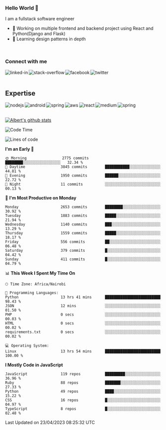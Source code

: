

### Hello World 👋
I am a fullstack software engineer
- 🔭 Working on multiple frontend and backend project using React and Python(Django and Flask)
- 🌱 Learning design patterns in depth

<br>

### Connect with me

[<img align="left" alt="linked-in" src="https://img.shields.io/badge/linkedin-%230077B5.svg?&style=for-the-badge&logo=linkedin&logoColor=white" />](https://www.linkedin.com/in/albert-byrone/)

<!-- [<img align="left" alt="medium" src="https://img.shields.io/badge/medium-%2312100E.svg?&style=for-the-badge&logo=medium&logoColor=white" />](https://56faisal.medium.com/) -->

[<img align="left" alt="stack-overflow" src="https://img.shields.io/badge/stack%20overflow-FE7A16?logo=stack-overflow&logoColor=white&style=for-the-badge" />](https://stackoverflow.com/users/11916317/albert-byrone)

[<img align="left" alt="facebook" src="https://img.shields.io/badge/facebook-%231877F2.svg?&style=for-the-badge&logo=facebook&logoColor=white" />](https://web.facebook.com/albert.byrone.1/)

[<img align="left" alt="twitter" src="https://img.shields.io/badge/twitter-%231DA1F2.svg?&style=for-the-badge&logo=twitter&logoColor=white" />](https://twitter.com/byrone_albert)

<br>

<br>

## Expertise
<img align="left" alt="nodejs" src="https://img.shields.io/badge/python%20-%2343853D.svg?&style=for-the-badge&logo=node.js&logoColor=white" />
<img align="left" alt="android" src="https://img.shields.io/badge/Flask-3DDC84?logo=android&logoColor=white&style=for-the-badge" />
<img align="left" alt="spring" src="https://img.shields.io/badge/drf%20-%236DB33F.svg?&style=for-the-badge&logo=spring&logoColor=white" />
<img align="left" alt="aws" src="https://img.shields.io/badge/django%20AWS-%23232F3E?logo=amazon-aws&logoColor=white&style=for-the-badge" />
<img align="left" alt="react" src="https://img.shields.io/badge/react%20-%2320232a.svg?&style=for-the-badge&logo=react&logoColor=%2361DAFB" />
<img align="left" alt="medium" src="https://img.shields.io/badge/Angular-%23316192.svg?&style=for-the-badge&logo=postgresql&logoColor=white" />
<img align="left" alt="spring" src="https://img.shields.io/badge/Javascript%20-%236DB33F.svg?&style=for-the-badge&logo=spring&logoColor=white" />
<br>
<br>


[![Albert's github stats](https://github-readme-stats.vercel.app/api?username=Albert-Byrone&count_private=true&show_icons=true&theme=radical&hide_rank=false)](https://github.com/anuraghazra/github-readme-stats)

<!-- [![Top Langs](https://github-readme-stats.vercel.app/api/top-langs/?username=Albert-Byrone&layout=compact)](https://github.com/anuraghazra/github-readme-stats) -->

<!--
**Albert-Byrone/Albert-Byrone** is a ✨ _special_ ✨ repository because its `README.md` (this file) appears on your GitHub profile.

Here are some ideas to get you started:

- 🔭 I’m currently working on ...
- 🌱 I’m currently learning ...
- 👯 I’m looking to collaborate on ...
- 🤔 I’m looking for help with ...
- 💬 Ask me about ...
- 📫 How to reach me: ...
- 😄 Pronouns: ...
- ⚡ Fun fact: ...
-->


<!--START_SECTION:waka-->
![Code Time](http://img.shields.io/badge/Code%20Time-471%20hrs%2020%20mins-blue)

![Lines of code](https://img.shields.io/badge/From%20Hello%20World%20I%27ve%20Written-62.5%20million%20lines%20of%20code-blue)

**I'm an Early 🐤** 

```text
🌞 Morning                2775 commits        ████████░░░░░░░░░░░░░░░░░   32.34 % 
🌆 Daytime                3845 commits        ███████████░░░░░░░░░░░░░░   44.81 % 
🌃 Evening                1950 commits        ██████░░░░░░░░░░░░░░░░░░░   22.72 % 
🌙 Night                  11 commits          ░░░░░░░░░░░░░░░░░░░░░░░░░   00.13 % 
```
📅 **I'm Most Productive on Monday** 

```text
Monday                   2653 commits        ████████░░░░░░░░░░░░░░░░░   30.92 % 
Tuesday                  1883 commits        █████░░░░░░░░░░░░░░░░░░░░   21.94 % 
Wednesday                1140 commits        ███░░░░░░░░░░░░░░░░░░░░░░   13.29 % 
Thursday                 1559 commits        █████░░░░░░░░░░░░░░░░░░░░   18.17 % 
Friday                   556 commits         ██░░░░░░░░░░░░░░░░░░░░░░░   06.48 % 
Saturday                 379 commits         █░░░░░░░░░░░░░░░░░░░░░░░░   04.42 % 
Sunday                   411 commits         █░░░░░░░░░░░░░░░░░░░░░░░░   04.79 % 
```


📊 **This Week I Spent My Time On** 

```text
🕑︎ Time Zone: Africa/Nairobi

💬 Programming Languages: 
Python                   13 hrs 41 mins      █████████████████████████   98.43 % 
JSON                     12 mins             ░░░░░░░░░░░░░░░░░░░░░░░░░   01.50 % 
PHP                      0 secs              ░░░░░░░░░░░░░░░░░░░░░░░░░   00.03 % 
HTML                     0 secs              ░░░░░░░░░░░░░░░░░░░░░░░░░   00.02 % 
requirements.txt         0 secs              ░░░░░░░░░░░░░░░░░░░░░░░░░   00.02 % 

💻 Operating System: 
Linux                    13 hrs 54 mins      █████████████████████████   100.00 % 
```

**I Mostly Code in JavaScript** 

```text
JavaScript               119 repos           █████████░░░░░░░░░░░░░░░░   36.96 % 
Ruby                     88 repos            ███████░░░░░░░░░░░░░░░░░░   27.33 % 
Python                   49 repos            ████░░░░░░░░░░░░░░░░░░░░░   15.22 % 
CSS                      16 repos            █░░░░░░░░░░░░░░░░░░░░░░░░   04.97 % 
TypeScript               8 repos             █░░░░░░░░░░░░░░░░░░░░░░░░   02.48 % 
```




 Last Updated on 23/04/2023 08:25:32 UTC
<!--END_SECTION:waka-->
